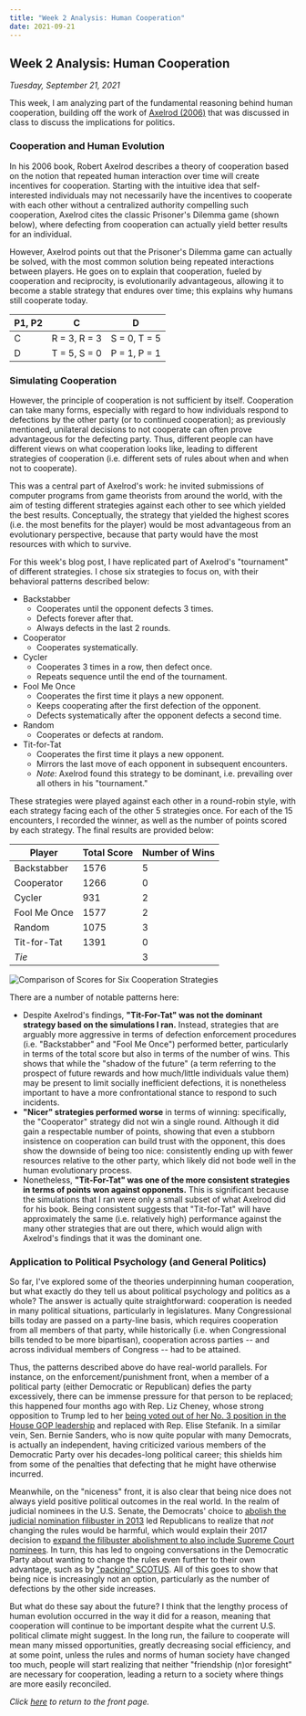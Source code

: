 ```yaml
---
title: "Week 2 Analysis: Human Cooperation"
date: 2021-09-21
---
```

## Week 2 Analysis: Human Cooperation
*Tuesday, September 21, 2021*

This week, I am analyzing part of the fundamental reasoning behind human cooperation, building off the work of [Axelrod (2006)](https://www.basicbooks.com/titles/robert-axelrod/the-evolution-of-cooperation/9780465005642/) that was discussed in class to discuss the implications for politics.

### Cooperation and Human Evolution
In his 2006 book, Robert Axelrod describes a theory of cooperation based on the notion that repeated human interaction over time will create incentives for cooperation. Starting with the intuitive idea that self-interested individuals may not necessarily have the incentives to cooperate with each other without a centralized authority compelling such cooperation, Axelrod cites the classic Prisoner's Dilemma game (shown below), where defecting from cooperation can actually yield better results for an individual. 

However, Axelrod points out that the Prisoner's Dilemma game can actually be solved, with the most common solution being repeated interactions between players. He goes on to explain that cooperation, fueled by cooperation and reciprocity, is evolutionarily advantageous, allowing it to become a stable strategy that endures over time; this explains why humans still cooperate today.

| P1, P2 | C | D |
| --- | --- | --- |
| C | R = 3, R = 3 | S = 0, T = 5 | 
| D | T = 5, S = 0 | P = 1, P = 1 | 

### Simulating Cooperation
However, the principle of cooperation is not sufficient by itself. Cooperation can take many forms, especially with regard to how individuals respond to defections by the other party (or to continued cooperation); as previously mentioned, unilateral decisions to not cooperate can often prove advantageous for the defecting party. Thus, different people can have different views on what cooperation looks like, leading to different strategies of cooperation (i.e. different sets of rules about when and when not to cooperate).

This was a central part of Axelrod's work: he invited submissions of computer programs from game theorists from around the world, with the aim of testing different strategies against each other to see which yielded the best results. Conceptually, the strategy that yielded the highest scores (i.e. the most benefits for the player) would be most advantageous from an evolutionary perspective, because that party would have the most resources with which to survive.

For this week's blog post, I have replicated part of Axelrod's "tournament" of different strategies. I chose six strategies to focus on, with their behavioral patterns described below:
- Backstabber
  - Cooperates until the opponent defects 3 times.
  - Defects forever after that.
  - Always defects in the last 2 rounds.
- Cooperator
  - Cooperates systematically.
- Cycler
  - Cooperates 3 times in a row, then defect once.
  - Repeats sequence until the end of the tournament.
- Fool Me Once
  - Cooperates the first time it plays a new opponent.
  - Keeps cooperating after the first defection of the opponent.
  - Defects systematically after the opponent defects a second time.
- Random
  - Cooperates or defects at random.
- Tit-for-Tat
  - Cooperates the first time it plays a new opponent.
  - Mirrors the last move of each opponent in subsequent encounters.
  - *Note*: Axelrod found this strategy to be dominant, i.e. prevailing over all others in his "tournament."

These strategies were played against each other in a round-robin style, with each strategy facing each of the other 5 strategies once. For each of the 15 encounters, I recorded the winner, as well as the number of points scored by each strategy. The final results are provided below:

| Player | Total Score | Number of Wins |
| --- | --- | --- |
| Backstabber | 1576 | 5 |
| Cooperator | 1266 | 0 |
| Cycler | 931 | 2 |
| Fool Me Once | 1577 | 2 |
| Random | 1075 | 3 |
| Tit-for-Tat | 1391 | 0 |
| *Tie* | | 3 |

![Comparison of Scores for Six Cooperation Strategies](https://yanxifang.github.io/Gov-1372/images/axelrod_strategies_scores.png)

There are a number of notable patterns here:
- Despite Axelrod's findings, **"Tit-For-Tat" was not the dominant strategy based on the simulations I ran.** Instead, strategies that are arguably more aggressive in terms of defection enforcement procedures (i.e. "Backstabber" and "Fool Me Once") performed better, particularly in terms of the total score but also in terms of the number of wins. This shows that while the "shadow of the future" (a term referring to the prospect of future rewards and how much/little individuals value them) may be present to limit socially inefficient defections, it is nonetheless important to have a more confrontational stance to respond to such incidents.
- **"Nicer" strategies performed worse** in terms of winning: specifically, the "Cooperator" strategy did not win a single round. Although it did gain a respectable number of points, showing that even a stubborn insistence on cooperation can build trust with the opponent, this does show the downside of being too nice: consistently ending up with fewer resources relative to the other party, which likely did not bode well in the human evolutionary process.
- Nonetheless, **"Tit-For-Tat" was one of the more consistent strategies in terms of points won against opponents.** This is significant because the simulations that I ran were only a small subset of what Axelrod did for his book. Being consistent suggests that "Tit-for-Tat" will have approximately the same (i.e. relatively high) performance against the many other strategies that are out there, which would align with Axelrod's findings that it was the dominant one.

### Application to Political Psychology (and General Politics)
So far, I've explored some of the theories underpinning human cooperation, but what exactly do they tell us about political psychology and politics as a whole? The answer is actually quite straightforward: cooperation is needed in many political situations, particularly in legislatures. Many Congressional bills today are passed on a party-line basis, which requires cooperation from all members of that party, while historically (i.e. when Congressional bills tended to be more bipartisan), cooperation across parties -- and across individual members of Congress -- had to be attained.

Thus, the patterns described above do have real-world parallels. For instance, on the enforcement/punishment front, when a member of a political party (either Democratic or Republican) defies the party excessively, there can be immense pressure for that person to be replaced; this happened four months ago with Rep. Liz Cheney, whose strong opposition to Trump led to her [being voted out of her No. 3 position in the House GOP leadership](https://www.nbcnews.com/politics/congress/house-republicans-vote-liz-cheney-s-future-leadership-rebuking-trump-n1266992) and replaced with Rep. Elise Stefanik. In a similar vein, Sen. Bernie Sanders, who is now quite popular with many Democrats, is actually an independent, having criticized various members of the Democratic Party over his decades-long political career; this shields him from some of the penalties that defecting that he might have otherwise incurred.

Meanwhile, on the "niceness" front, it is also clear that being nice does not always yield positive political outcomes in the real world. In the realm of judicial nominees in the U.S. Senate, the Democrats' choice to [abolish the judicial nomination filibuster in 2013](https://www.washingtonpost.com/politics/senate-poised-to-limit-filibusters-in-party-line-vote-that-would-alter-centuries-of-precedent/2013/11/21/d065cfe8-52b6-11e3-9fe0-fd2ca728e67c_story.html) led Republicans to realize that *not* changing the rules would be harmful, which would explain their 2017 decision to [expand the filibuster abolishment to also include Supreme Court nominees](https://www.politico.com/story/2017/04/senate-neil-gorsuch-nuclear-option-236937). In turn, this has led to ongoing conversations in the Democratic Party about wanting to change the rules even further to their own advantage, such as by ["packing" SCOTUS](https://www.nbcnews.com/politics/supreme-court/democrats-introduce-bill-expand-supreme-court-9-13-justices-n1264132). All of this goes to show that being nice is increasingly not an option, particularly as the number of defections by the other side increases.

But what do these say about the future? I think that the lengthy process of human evolution occurred in the way it did for a reason, meaning that cooperation will continue to be important despite what the current U.S. political climate might suggest. In the long run, the failure to cooperate will mean many missed opportunities, greatly decreasing social efficiency, and at some point, unless the rules and norms of human society have changed too much, people will start realizing that neither "friendship (n)or foresight" are necessary for cooperation, leading a return to a society where things are more easily reconciled.

*Click [here](https://yanxifang.github.io/Gov-1372/) to return to the front page.*
